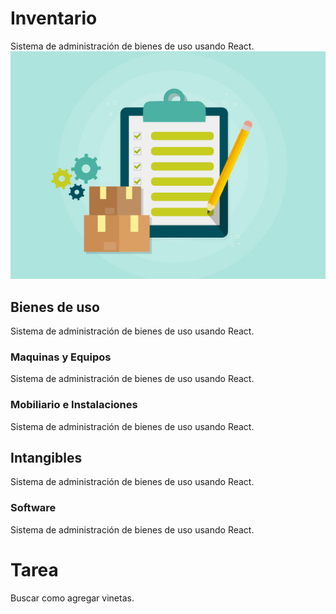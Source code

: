 # Inventario
Sistema de administración de bienes de uso usando React.
![Logo](https://raw.githubusercontent.com/belen15/Inventario/master/Logo.jpg)
## Bienes de uso
Sistema de administración de bienes de uso usando React.
### Maquinas y Equipos
Sistema de administración de bienes de uso usando React.
### Mobiliario e Instalaciones
Sistema de administración de bienes de uso usando React.
## Intangibles
Sistema de administración de bienes de uso usando React.
### Software
Sistema de administración de bienes de uso usando React.
# Tarea
Buscar como agregar vinetas.